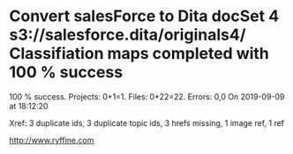 # Convert salesForce to Dita docSet 4 s3://salesforce.dita/originals4/ Classifiation maps completed with 100 % success

100 % success. Projects: 0+1=1.  Files: 0+22=22. Errors: 0,0  On 2019-09-09 at 18:12:20

Xref: 3 duplicate ids, 3 duplicate topic ids, 3 hrefs missing, 1 image ref, 1 ref



http://www.ryffine.com
